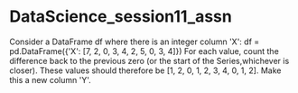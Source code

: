 # DataScience_session11_assn
Consider a DataFrame df where there is an integer column 'X': df = pd.DataFrame({'X': [7, 2, 0, 3, 4, 2, 5, 0, 3, 4]}) For each value, count the difference back to the previous zero (or the start of the Series,whichever is closer). These values should therefore be [1, 2, 0, 1, 2, 3, 4, 0, 1, 2]. Make this a new column 'Y'. 
